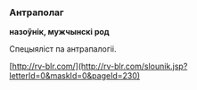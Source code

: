 ### Антраполаг
**назоўнік, мужчынскі род**

Спецыяліст па антрапалогіі.

<a rel="author">[http://rv-blr.com/](http://rv-blr.com/slounik.jsp?letterId=0&maskId=0&pageId=230)</a>
